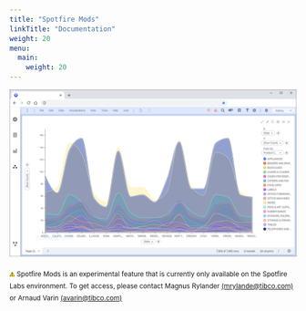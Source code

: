 ```yaml
---
title: "Spotfire Mods"
linkTitle: "Documentation"
weight: 20
menu:
  main:
    weight: 20
---
```




<img src="area-chart.png"></img>

<p>
<sub><img src="exclamation.png" style="width: 0.8em;vertical-align: baseline;"> </img>Spotfire Mods is an experimental feature that is currently only available on the Spotfire Labs environment. To get access, please contact Magnus Rylander <a href="mailto:mrylande@tibco.com">(mrylande@tibco.com)</a> or Arnaud Varin <a href="mailto:avarin@tibco.com">(avarin@tibco.com)</a>
</sub>
</p>




